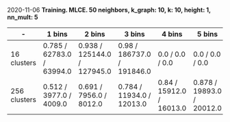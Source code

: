 

2020-11-06 **Training. MLCE. 50 neighbors, k_graph: 10, k: 10, height: 1, nn_mult: 5** 

-|1 bins|2 bins|3 bins|4 bins|5 bins|6 bins|7 bins|8 bins|9 bins|10 bins
---|---|---|---|---|---|---|---|---|---|---
16 clusters|0.785 / 62783.0 / 63994.0|0.938 / 125144.0 / 127945.0|0.98 / 186737.0 / 191846.0|0.0 / 0.0 / 0.0|0.0 / 0.0 / 0.0|0.0 / 0.0 / 0.0|0.0 / 0.0 / 0.0|0.0 / 0.0 / 0.0|0.0 / 0.0 / 0.0|0.0 / 0.0 / 0.0
256 clusters|0.512 / 3977.0 / 4009.0|0.691 / 7956.0 / 8012.0|0.784 / 11934.0 / 12013.0|0.84 / 15912.0 / 16013.0|0.878 / 19893.0 / 20012.0|0.903 / 23874.0 / 24010.0|0.922 / 27855.0 / 28009.0|0.937 / 31836.0 / 32008.0|0.947 / 35818.0 / 36007.0|0.956 / 39798.0 / 40005.0